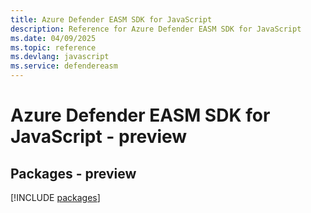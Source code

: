 ```yaml
---
title: Azure Defender EASM SDK for JavaScript
description: Reference for Azure Defender EASM SDK for JavaScript
ms.date: 04/09/2025
ms.topic: reference
ms.devlang: javascript
ms.service: defendereasm
---
```

# Azure Defender EASM SDK for JavaScript - preview
## Packages - preview
[!INCLUDE [packages](defender-easm-index.md)]
